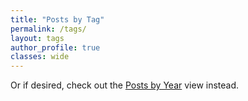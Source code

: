 ```yaml
---
title: "Posts by Tag"
permalink: /tags/
layout: tags
author_profile: true
classes: wide
---
```


Or if desired, check out the [Posts by Year](https://hhyleung.github.io/posts) view instead.
